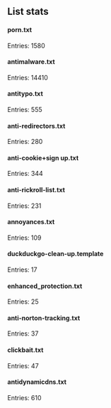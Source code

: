 ## List stats
#### porn.txt
Entries: 1580 <br> 
#### antimalware.txt
Entries: 14410 <br> 
#### antitypo.txt
Entries: 555 <br> 
#### anti-redirectors.txt
Entries: 280 <br> 
#### anti-cookie+sign up.txt
Entries: 344 <br> 
#### anti-rickroll-list.txt
Entries: 231 <br> 
#### annoyances.txt
Entries: 109 <br> 
#### duckduckgo-clean-up.template
Entries: 17 <br> 
#### enhanced_protection.txt
Entries: 25 <br> 
#### anti-norton-tracking.txt
Entries: 37 <br> 
#### clickbait.txt
Entries: 47 <br> 
#### antidynamicdns.txt
Entries: 610 <br> 
